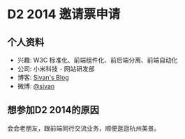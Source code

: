 # D2 2014 邀请票申请

## 个人资料

- 兴趣: W3C 标准化、前端组件化、前后端分离、前端自动化
- 公司: 小米科技 - 网站研发部
- 博客: [Sivan's Blog](http://lightcss.com)
- 微博: [@sivan](http://weibo.com/sivan)

## 想参加D2 2014的原因

会会老朋友，跟前端同行交流业务，顺便逛逛杭州美景。
